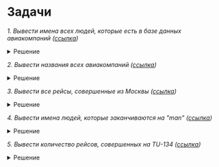 # Задачи 

*1. Вывести имена всех людей, которые есть в базе данных авиакомпаний ([ссылка](https://sql-academy.org/ru/trainer/tasks/1))*

<details>
<summary>Решение</summary>

``` sql
SELECT name
FROM Passenger
```
</details>

*2. Вывести названия всеx авиакомпаний ([ссылка](https://sql-academy.org/ru/trainer/tasks/2))*

<details>
<summary>Решение</summary>

``` sql
SELECT name
FROM Company;
```
</details>

*3. Вывести все рейсы, совершенные из Москвы ([ссылка](https://sql-academy.org/ru/trainer/tasks/3))*

<details>
<summary>Решение</summary>

``` sql
SELECT *
FROM Trip
WHERE town_from LIKE 'Moscow'
```
</details>

*4. Вывести имена людей, которые заканчиваются на "man" ([ссылка](https://sql-academy.org/ru/trainer/tasks/4))*

<details>
<summary>Решение</summary>

``` sql
SELECT name
FROM Passenger
WHERE name LIKE '%man'
```
</details>

*5. Вывести количество рейсов, совершенных на TU-134 ([ссылка](https://sql-academy.org/ru/trainer/tasks/5))*

<details>
<summary>Решение</summary>

``` sql
SELECT COUNT(plane) AS COUNT
FROM Trip
WHERE plane = 'TU-134'
```
</details>
